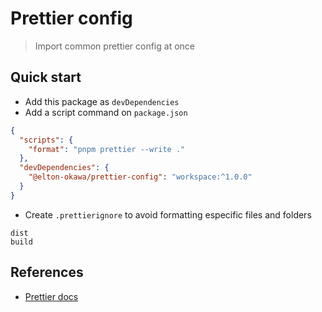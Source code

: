 # Prettier config

> Import common prettier config at once

## Quick start

- Add this package as `devDependencies`
- Add a script command on `package.json`

```json
{
  "scripts": {
    "format": "pnpm prettier --write ."
  },
  "devDependencies": {
    "@elton-okawa/prettier-config": "workspace:^1.0.0"
  }
}
```

- Create `.prettierignore` to avoid formatting especific files and folders

```
dist
build
```

## References

- [Prettier docs](https://prettier.io/docs/en/)
